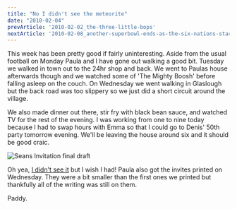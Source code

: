 ```yaml
---
title: "No I didn't see the meteorite"
date: "2010-02-04"
prevArticle: '2010-02-02_the-three-little-bops'
nextArticle: '2010-02-08_another-superbowl-ends-as-the-six-nations-starts'
---
```

This week has been pretty good if fairly uninteresting. Aside from the usual football on Monday Paula and I have gone out walking a good bit. Tuesday we walked in town out to the 24hr shop and back. We went to Paulas house afterwards though and we watched some of 'The Mighty Boosh' before falling asleep on the couch. On Wednesday we went walking in Glaslough but the back road was too slippery so we just did a short circuit around the village.

We also made dinner out there, stir fry with black bean sauce, and watched TV for the rest of the evening. I was working from one to nine today because I had to swap hours with Emma so that I could go to Denis' 50th party tomorrow evening. We'll be leaving the house around six and it should be good craic.

![Seans Invitation final draft](/images/seans_invitation2.jpg "Seans Invitation final draft &copy;DP1138")

Oh yea, [I didn't see it](http://www.rte.ie/news/2010/0204/meteorite.html) but I wish I had! Paula also got the invites printed on Wednesday. They were a bit smaller than the first ones we printed but thankfully all of the writing was still on them.

Paddy.